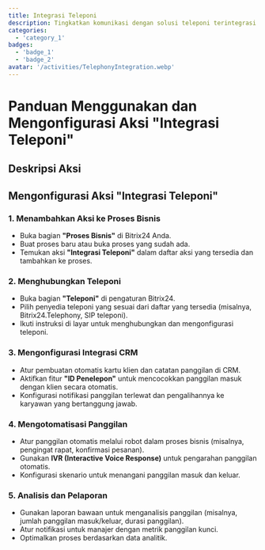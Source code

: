 ```yaml
---
title: Integrasi Teleponi
description: Tingkatkan komunikasi dengan solusi teleponi terintegrasi.
categories: 
  - 'category_1'
badges:
  - 'badge_1'
  - 'badge_2'
avatar: '/activities/TelephonyIntegration.webp'
---
```


# Panduan Menggunakan dan Mengonfigurasi Aksi "Integrasi Teleponi"

## Deskripsi Aksi

## **Mengonfigurasi Aksi "Integrasi Teleponi"**

### 1. Menambahkan Aksi ke Proses Bisnis
- Buka bagian **"Proses Bisnis"** di Bitrix24 Anda.
- Buat proses baru atau buka proses yang sudah ada.
- Temukan aksi **"Integrasi Teleponi"** dalam daftar aksi yang tersedia dan tambahkan ke proses.

### 2. Menghubungkan Teleponi
- Buka bagian **"Teleponi"** di pengaturan Bitrix24.
- Pilih penyedia teleponi yang sesuai dari daftar yang tersedia (misalnya, Bitrix24.Telephony, SIP teleponi).
- Ikuti instruksi di layar untuk menghubungkan dan mengonfigurasi teleponi.

### 3. Mengonfigurasi Integrasi CRM
- Atur pembuatan otomatis kartu klien dan catatan panggilan di CRM.
- Aktifkan fitur **"ID Penelepon"** untuk mencocokkan panggilan masuk dengan klien secara otomatis.
- Konfigurasi notifikasi panggilan terlewat dan pengalihannya ke karyawan yang bertanggung jawab.

### 4. Mengotomatisasi Panggilan
- Atur panggilan otomatis melalui robot dalam proses bisnis (misalnya, pengingat rapat, konfirmasi pesanan).
- Gunakan **IVR (Interactive Voice Response)** untuk pengarahan panggilan otomatis.
- Konfigurasi skenario untuk menangani panggilan masuk dan keluar.

### 5. Analisis dan Pelaporan
- Gunakan laporan bawaan untuk menganalisis panggilan (misalnya, jumlah panggilan masuk/keluar, durasi panggilan).
- Atur notifikasi untuk manajer dengan metrik panggilan kunci.
- Optimalkan proses berdasarkan data analitik.